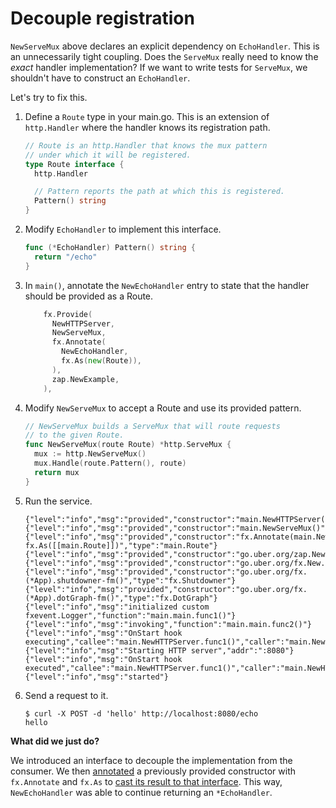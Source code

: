 # Decouple registration

`NewServeMux` above declares an explicit dependency on `EchoHandler`.
This is an unnecessarily tight coupling.
Does the `ServeMux` really need to know the *exact* handler implementation?
If we want to write tests for `ServeMux`,
we shouldn't have to construct an `EchoHandler`.

Let's try to fix this.

1. Define a `Route` type in your main.go.
   This is an extension of `http.Handler` where the handler knows its
   registration path.

   ```go mdox-exec='region ex/get-started/05-registration/main.go route'
   // Route is an http.Handler that knows the mux pattern
   // under which it will be registered.
   type Route interface {
     http.Handler

     // Pattern reports the path at which this is registered.
     Pattern() string
   }
   ```

2. Modify `EchoHandler` to implement this interface.

   ```go mdox-exec='region ex/get-started/05-registration/main.go echo-pattern'
   func (*EchoHandler) Pattern() string {
     return "/echo"
   }
   ```

3. In `main()`, annotate the `NewEchoHandler` entry to state that the handler
   should be provided as a Route.

   ```go mdox-exec='region ex/get-started/05-registration/main.go provides'
       fx.Provide(
         NewHTTPServer,
         NewServeMux,
         fx.Annotate(
           NewEchoHandler,
           fx.As(new(Route)),
         ),
         zap.NewExample,
       ),
   ```

4. Modify `NewServeMux` to accept a Route and use its provided pattern.

   ```go mdox-exec='region ex/get-started/05-registration/main.go mux'
   // NewServeMux builds a ServeMux that will route requests
   // to the given Route.
   func NewServeMux(route Route) *http.ServeMux {
     mux := http.NewServeMux()
     mux.Handle(route.Pattern(), route)
     return mux
   }
   ```

5. Run the service.

   ```
   {"level":"info","msg":"provided","constructor":"main.NewHTTPServer()","type":"*http.Server"}
   {"level":"info","msg":"provided","constructor":"main.NewServeMux()","type":"*http.ServeMux"}
   {"level":"info","msg":"provided","constructor":"fx.Annotate(main.NewEchoHandler(), fx.As([[main.Route]])","type":"main.Route"}
   {"level":"info","msg":"provided","constructor":"go.uber.org/zap.NewExample()","type":"*zap.Logger"}
   {"level":"info","msg":"provided","constructor":"go.uber.org/fx.New.func1()","type":"fx.Lifecycle"}
   {"level":"info","msg":"provided","constructor":"go.uber.org/fx.(*App).shutdowner-fm()","type":"fx.Shutdowner"}
   {"level":"info","msg":"provided","constructor":"go.uber.org/fx.(*App).dotGraph-fm()","type":"fx.DotGraph"}
   {"level":"info","msg":"initialized custom fxevent.Logger","function":"main.main.func1()"}
   {"level":"info","msg":"invoking","function":"main.main.func2()"}
   {"level":"info","msg":"OnStart hook executing","callee":"main.NewHTTPServer.func1()","caller":"main.NewHTTPServer"}
   {"level":"info","msg":"Starting HTTP server","addr":":8080"}
   {"level":"info","msg":"OnStart hook executed","callee":"main.NewHTTPServer.func1()","caller":"main.NewHTTPServer","runtime":"10.125µs"}
   {"level":"info","msg":"started"}
   ```

6. Send a request to it.

   ```shell
   $ curl -X POST -d 'hello' http://localhost:8080/echo
   hello
   ```

**What did we just do?**

We introduced an interface to decouple the implementation
from the consumer.
We then [annotated](../annotate.md) a previously provided constructor
with `fx.Annotate` and `fx.As`
to [cast its result to that interface](../annotate.md#casting-structs-to-interfaces).
This way, `NewEchoHandler` was able to continue returning an `*EchoHandler`.